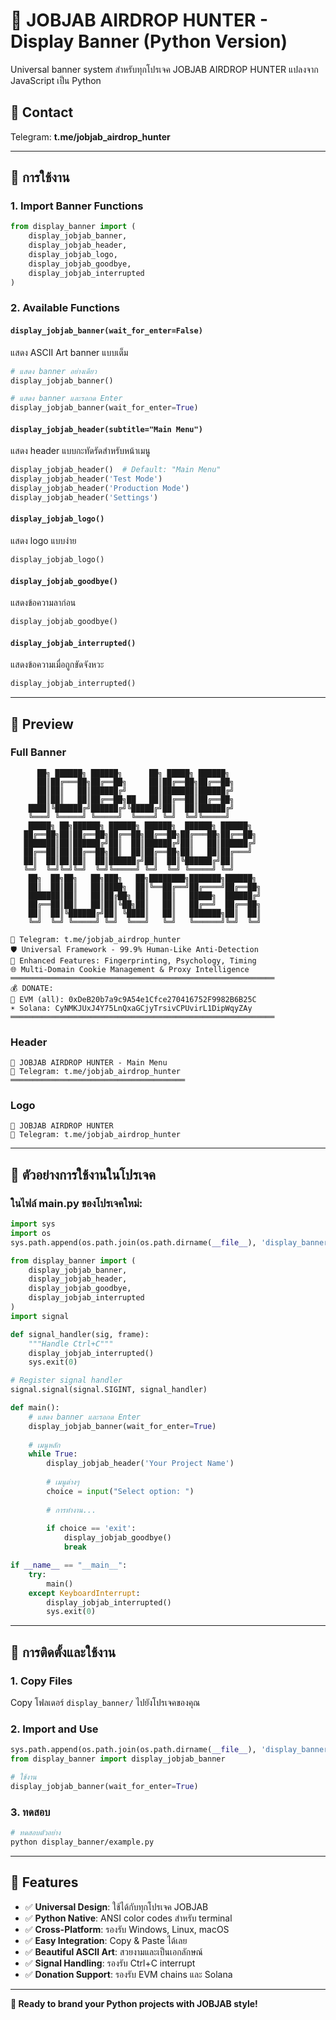 # 🎯 JOBJAB AIRDROP HUNTER - Display Banner (Python Version)

Universal banner system สำหรับทุกโปรเจค JOBJAB AIRDROP HUNTER แปลงจาก JavaScript เป็น Python

## 📱 Contact
Telegram: **t.me/jobjab_airdrop_hunter**

---

## 🚀 การใช้งาน

### 1. **Import Banner Functions**

```python
from display_banner import (
    display_jobjab_banner,
    display_jobjab_header,
    display_jobjab_logo,
    display_jobjab_goodbye,
    display_jobjab_interrupted
)
```

### 2. **Available Functions**

#### `display_jobjab_banner(wait_for_enter=False)`
แสดง ASCII Art banner แบบเต็ม
```python
# แสดง banner อย่างเดียว
display_jobjab_banner()

# แสดง banner และรอกด Enter
display_jobjab_banner(wait_for_enter=True)
```

#### `display_jobjab_header(subtitle="Main Menu")`
แสดง header แบบกะทัดรัดสำหรับหน้าเมนู
```python
display_jobjab_header()  # Default: "Main Menu"
display_jobjab_header('Test Mode')
display_jobjab_header('Production Mode')
display_jobjab_header('Settings')
```

#### `display_jobjab_logo()`
แสดง logo แบบง่าย
```python
display_jobjab_logo()
```

#### `display_jobjab_goodbye()`
แสดงข้อความลาก่อน
```python
display_jobjab_goodbye()
```

#### `display_jobjab_interrupted()`
แสดงข้อความเมื่อถูกขัดจังหวะ
```python
display_jobjab_interrupted()
```

---

## 🎨 **Preview**

### Full Banner
```
      ██╗ ██████╗ ██████╗      ██╗ █████╗ ██████╗ 
      ██║██╔═══██╗██╔══██╗     ██║██╔══██╗██╔══██╗
      ██║██║   ██║██████╔╝     ██║███████║██████╔╝
      ██║██║   ██║██╔══██╗██   ██║██╔══██║██╔══██╗
    ████║╚██████╔╝██████╔╝╚█████╔╝██║  ██║██████╔╝
    ╚═══╝ ╚═════╝ ╚═════╝  ╚════╝ ╚═╝  ╚═╝╚═════╝ 
    █████╗ ██╗██████╗ ██████╗ ██████╗  ██████╗ ██████╗ 
   ██╔══██╗██║██╔══██╗██╔══██╗██╔══██╗██╔═══██╗██╔══██╗
   ███████║██║██████╔╝██║  ██║██████╔╝██║   ██║██████╔╝
   ██╔══██║██║██╔══██╗██║  ██║██╔══██╗██║   ██║██╔═══╝ 
   ██║  ██║██║██║  ██║██████╔╝██║  ██║╚██████╔╝██║     
   ╚═╝  ╚═╝╚═╝╚═╝  ╚═╝╚═════╝ ╚═╝  ╚═╝ ╚═════╝ ╚═╝     
    ██╗  ██╗██╗   ██╗███╗   ██╗████████╗███████╗██████╗ 
    ██║  ██║██║   ██║████╗  ██║╚══██╔══╝██╔════╝██╔══██╗
    ███████║██║   ██║██╔██╗ ██║   ██║   █████╗  ██████╔╝
    ██╔══██║██║   ██║██║╚██╗██║   ██║   ██╔══╝  ██╔══██╗
    ██║  ██║╚██████╔╝██║ ╚████║   ██║   ███████╗██║  ██║
    ╚═╝  ╚═╝ ╚═════╝ ╚═╝  ╚═══╝   ╚═╝   ╚══════╝╚═╝  ╚═╝

📱 Telegram: t.me/jobjab_airdrop_hunter
🛡️ Universal Framework - 99.9% Human-Like Anti-Detection
🚀 Enhanced Features: Fingerprinting, Psychology, Timing
🌐 Multi-Domain Cookie Management & Proxy Intelligence
═══════════════════════════════════════════════════════════
💰 DONATE:
🔗 EVM (all): 0xDeB20b7a9c9A54e1Cfce270416752F9982B6B25C
☀️ Solana: CyNMKJUxJ4Y75LnQxaGCjyTrsivCPUvirL1DipWqyZAy
═══════════════════════════════════════════════════════════
```

### Header
```
🎯 JOBJAB AIRDROP HUNTER - Main Menu
📱 Telegram: t.me/jobjab_airdrop_hunter
═══════════════════════════════════════
```

### Logo
```
🎯 JOBJAB AIRDROP HUNTER
📱 Telegram: t.me/jobjab_airdrop_hunter
```

---

## 📝 **ตัวอย่างการใช้งานในโปรเจค**

### ในไฟล์ main.py ของโปรเจคใหม่:

```python
import sys
import os
sys.path.append(os.path.join(os.path.dirname(__file__), 'display_banner'))

from display_banner import (
    display_jobjab_banner,
    display_jobjab_header,
    display_jobjab_goodbye,
    display_jobjab_interrupted
)
import signal

def signal_handler(sig, frame):
    """Handle Ctrl+C"""
    display_jobjab_interrupted()
    sys.exit(0)

# Register signal handler
signal.signal(signal.SIGINT, signal_handler)

def main():
    # แสดง banner และรอกด Enter
    display_jobjab_banner(wait_for_enter=True)
    
    # เมนูหลัก
    while True:
        display_jobjab_header('Your Project Name')
        
        # เมนูต่างๆ
        choice = input("Select option: ")
        
        # การทำงาน...
        
        if choice == 'exit':
            display_jobjab_goodbye()
            break

if __name__ == "__main__":
    try:
        main()
    except KeyboardInterrupt:
        display_jobjab_interrupted()
        sys.exit(0)
```

---

## 🔧 **การติดตั้งและใช้งาน**

### 1. **Copy Files**
Copy โฟลเดอร์ `display_banner/` ไปยังโปรเจคของคุณ

### 2. **Import and Use**
```python
sys.path.append(os.path.join(os.path.dirname(__file__), 'display_banner'))
from display_banner import display_jobjab_banner

# ใช้งาน
display_jobjab_banner(wait_for_enter=True)
```

### 3. **ทดสอบ**
```bash
# ทดสอบตัวอย่าง
python display_banner/example.py
```

---

## 🎯 **Features**

- ✅ **Universal Design**: ใช้ได้กับทุกโปรเจค JOBJAB
- ✅ **Python Native**: ANSI color codes สำหรับ terminal
- ✅ **Cross-Platform**: รองรับ Windows, Linux, macOS
- ✅ **Easy Integration**: Copy & Paste ได้เลย
- ✅ **Beautiful ASCII Art**: สวยงามและเป็นเอกลักษณ์
- ✅ **Signal Handling**: รองรับ Ctrl+C interrupt
- ✅ **Donation Support**: รองรับ EVM chains และ Solana

---

**🚀 Ready to brand your Python projects with JOBJAB style!** 
